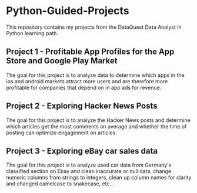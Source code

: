 # Python-Guided-Projects
This repository contains my projects from the DataQuest Data Analyst in Python learning path. 

## Project 1 - Profitable App Profiles for the App Store and Google Play Market
The goal for this project is to analyze data to determine which apps in the ios and android markets attract more users and are therefore more profitable for companies that depend on in app ads for revenue.

## Project 2 - Exploring Hacker News Posts
The goal for this project is to analyze the Hacker News posts and determine which articles get the most comments on average and whether the time of posting can optimize engagement on articles.

## Project 3 - Exploring eBay car sales data
The goal for this project is to analyze used car data from Germany's classified section on Ebay and clean inaccurate or null data, change numeric columns from strings to integers, clean up column names for clarity and changed camelcase to snakecase, etc...
